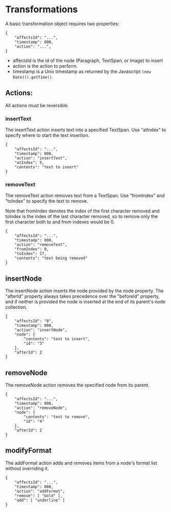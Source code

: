 Transformations
===============
A basic transformation object requires two properties:
```
{
    "affectsId": "...",
    "timestamp": 000,
    "action": "...",
}
```

* affectsId is the id of the node (Paragraph, TextSpan, or Image) to insert
* action is the action to perform.
* timestamp is a Unix timestamp as returned by the Javascript ``(new Date()).getTime()``.

## Actions:
All actions must be reversible.

### insertText
The insertText action inserts text into a specified TextSpan. Use "atIndex" to specify where to start the text insertion.
```
{
    "affectsId": "...",
    "timestamp": 000,
    "action": "insertText",
    "atIndex": 5,
    "contents": "text to insert"
}
```

### removeText
The removeText action removes text from a TextSpan. Use "fromIndex" and "toIndex" to specify the text to remove.

Note that fromIndex denotes the index of the first character removed and toIndex is the index of the last character removed, so to remove only the first character both to and from indexes would be 0.

```
{
    "affectsId": "...",
    "timestamp": 000,
    "action": "removeText",
    "fromIndex": 0,
    "toIndex": 17,
    "contents": "text being removed"
}
```

## insertNode
The insertNode action inserts the node provided by the node property. The "afterId" property always takes precedence over the "beforeId" property, and if neither is provided the node is inserted at the end of its parent's node collection.

```
{
    "affectsId": "0",
    "timestamp": 000,
    "action": "insertNode",
    "node": {
        "contents": "text to insert",
        "id": "3"
    },
    "afterId": 2
}
```

## removeNode
The removeNode action removes the specified node from its parent.

```
{
    "affectsId": "...",
    "timestamp": 000,
    "action": "removeNode",
    "node": {
        "contents": "text to remove",
        "id": "4"
    },
    "afterId": 2
}
```

## modifyFormat
The addFormat action adds and removes items from a node's format list without overriding it.

```
{
    "affectsId": "...",
    "timestamp": 000,
    "action": "addFormat",
    "remove": [ "bold" ],
    "add": [ "underline" ]
}
```